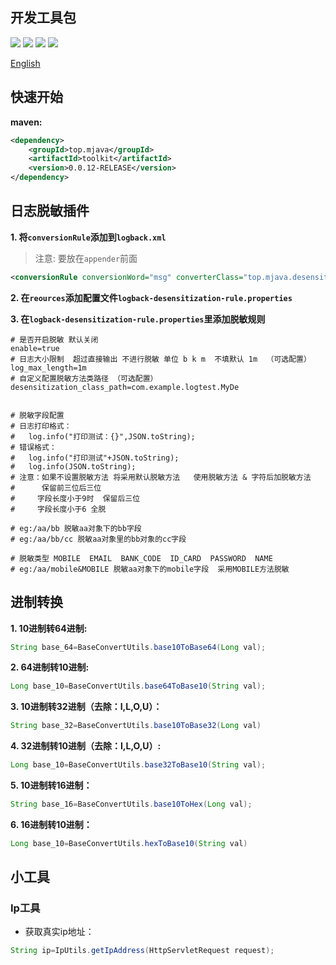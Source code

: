 ## 开发工具包
![](https://img.shields.io/badge/%E5%B7%A5%E5%85%B7%E5%8C%85-Tool-orange) 
![](https://img.shields.io/badge/%E6%97%A5%E5%BF%97-Logback-red) 
![](https://img.shields.io/badge/%E8%BF%9B%E5%88%B6%E8%BD%AC%E6%8D%A2-BaseConversion-green) 
![](https://img.shields.io/badge/%E9%9B%AA%E8%8A%B1%E7%AE%97%E6%B3%95-SnowFlake-blue)

[English](https://github.com/GreyCode9/toolkit/blob/master/README.md)

## 快速开始
**maven:**
```xml
<dependency>
    <groupId>top.mjava</groupId>
    <artifactId>toolkit</artifactId>
    <version>0.0.12-RELEASE</version>
</dependency>
```

## 日志脱敏插件
**1. 将`conversionRule`添加到`logback.xml`**
> 注意: 要放在`appender`前面
```xml
<conversionRule conversionWord="msg" converterClass="top.mjava.desensitization.TopLogMsgConvert"/>
```
**2. 在`reources`添加配置文件`logback-desensitization-rule.properties`**

**3. 在`logback-desensitization-rule.properties`里添加脱敏规则**
```properties
# 是否开启脱敏 默认关闭
enable=true
# 日志大小限制  超过直接输出 不进行脱敏 单位 b k m  不填默认 1m  （可选配置）
log_max_length=1m
# 自定义配置脱敏方法类路径 （可选配置）
desensitization_class_path=com.example.logtest.MyDe


# 脱敏字段配置 
# 日志打印格式： 
#   log.info("打印测试：{}",JSON.toString);
# 错误格式：
#   log.info("打印测试"+JSON.toString);
#   log.info(JSON.toString);
# 注意：如果不设置脱敏方法 将采用默认脱敏方法   使用脱敏方法 & 字符后加脱敏方法
#      保留前三位后三位
#     字段长度小于9时  保留后三位
#     字段长度小于6 全脱

# eg:/aa/bb 脱敏aa对象下的bb字段
# eg:/aa/bb/cc 脱敏aa对象里的bb对象的cc字段

# 脱敏类型 MOBILE  EMAIL  BANK_CODE  ID_CARD  PASSWORD  NAME  
# eg:/aa/mobile&MOBILE 脱敏aa对象下的mobile字段  采用MOBILE方法脱敏

```

## 进制转换

**1. 10进制转64进制:**
```java
String base_64=BaseConvertUtils.base10ToBase64(Long val);
```
**2. 64进制转10进制:**
```java
Long base_10=BaseConvertUtils.base64ToBase10(String val);
```
**3. 10进制转32进制（去除：I,L,O,U）：**
```java
String base_32=BaseConvertUtils.base10ToBase32(Long val)
```
**4. 32进制转10进制（去除：I,L,O,U）:**
```java
Long base_10=BaseConvertUtils.base32ToBase10(String val);
```
**5. 10进制转16进制：**
```java
String base_16=BaseConvertUtils.base10ToHex(Long val);
```
**6. 16进制转10进制：**
```java
Long base_10=BaseConvertUtils.hexToBase10(String val)
```
## 小工具
### Ip工具
- 获取真实ip地址：
```java
String ip=IpUtils.getIpAddress(HttpServletRequest request);
```
